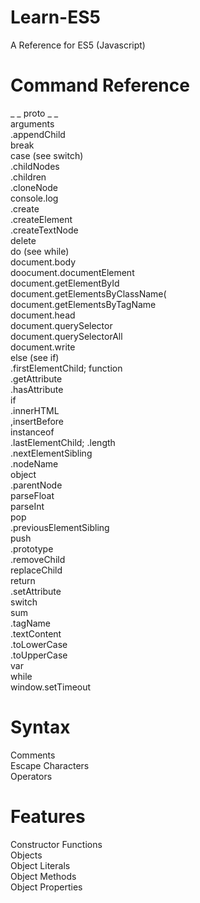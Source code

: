 # Learn-ES5
A Reference for ES5 (Javascript)

# Command Reference
_ _ proto _ _\
arguments\
.appendChild\
break\
case (see switch)\
.childNodes\
.children\
.cloneNode\
console.log\
.create\
.createElement\
.createTextNode\
delete\
do (see while)\
document.body\
doocument.documentElement\
document.getElementById\
document.getElementsByClassName(\
document.getElementsByTagName\
document.head\
document.querySelector\
document.querySelectorAll\
document.write\
else (see if)\
.firstElementChild;
function\
.getAttribute\
.hasAttribute\
if\
.innerHTML\
,insertBefore\
instanceof\
.lastElementChild;
.length\
.nextElementSibling\
.nodeName\
object\
.parentNode\
parseFloat\
parseInt\
pop\
.previousElementSibling\
push\
.prototype\
.removeChild\
replaceChild\
return\
.setAttribute\
switch\
sum\
.tagName\
.textContent\
.toLowerCase\
.toUpperCase\
var\
while\
window.setTimeout

# Syntax

Comments\
Escape Characters\
Operators

# Features

Constructor Functions\
Objects\
Object Literals\
Object Methods\
Object Properties
